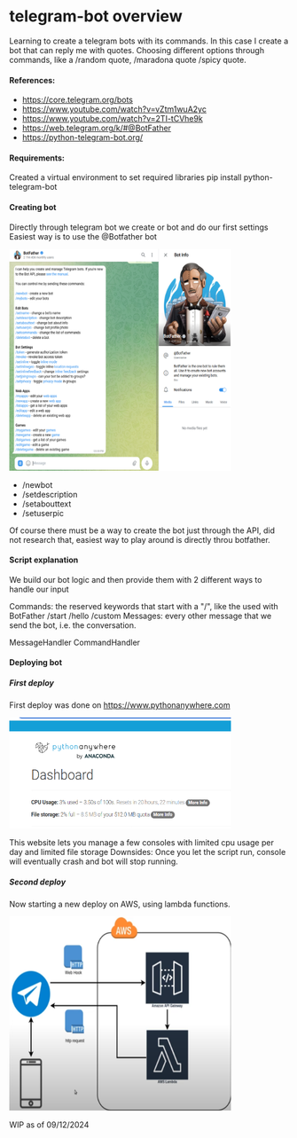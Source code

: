 # telegram-bot overview
Learning to create a telegram bots with its commands.
In this case I create a bot that can reply me with quotes.
Choosing different options through commands, like a /random quote, /maradona quote /spicy quote.


#### References:
- https://core.telegram.org/bots
- https://www.youtube.com/watch?v=vZtm1wuA2yc
- https://www.youtube.com/watch?v=2TI-tCVhe9k
- https://web.telegram.org/k/#@BotFather
- https://python-telegram-bot.org/

#### Requirements:
Created a virtual environment to set required libraries
pip install python-telegram-bot

#### Creating bot
Directly through telegram bot we create or bot and do our first settings
Easiest way is to use the @Botfather bot

<img src="./readmeFiles/botfather.png" alt="BotFather" width="400" height="400">

- /newbot
- /setdescription
- /setabouttext
- /setuserpic

Of course there must be a way to create the bot just through the API, did not research that, easiest way to play around is directly throu botfather.

#### Script explanation
We build our bot logic and then provide them with 2 different ways to handle our input

Commands: the reserved keywords that start with a "/", like the used with BotFather /start /hello /custom
Messages: every other message that we send the bot, i.e. the conversation.

MessageHandler 
CommandHandler

#### Deploying bot
##### First deploy
First deploy was done on https://www.pythonanywhere.com

<img src="./readmeFiles/pythonanywhere.png" alt="deploy1" width="400" height="200">

This website lets you manage a few consoles with limited cpu usage per day and limited file storage
Downsides: Once you let the script run, console will eventually crash and bot will stop running.

##### Second deploy
Now starting a new deploy on AWS, using lambda functions.

<img src="./readmeFiles/awslambda.png" alt="deploy2" width="400" height="350">

WIP as of 09/12/2024
